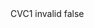 <?xml version="1.0" encoding="UTF-8"?>
<CustomMetadata xmlns="http://soap.sforce.com/2006/04/metadata">
    <label>CVC1 invalid</label>
    <protected>false</protected>
</CustomMetadata>
